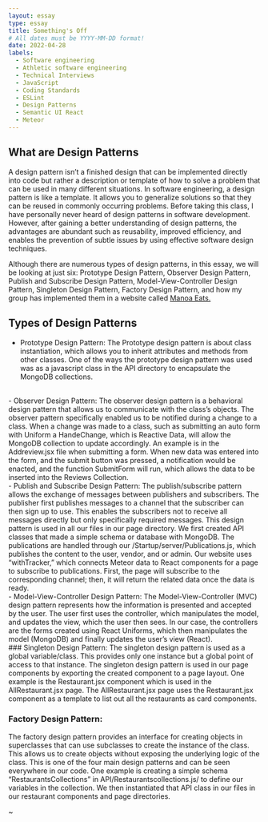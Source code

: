 ```yaml
---
layout: essay
type: essay
title: Something's Off
# All dates must be YYYY-MM-DD format!
date: 2022-04-28
labels:
  - Software engineering
  - Athletic software engineering
  - Technical Interviews
  - JavaScript
  - Coding Standards
  - ESLint
  - Design Patterns
  - Semantic UI React
  - Meteor
---
```


## What are Design Patterns
A design pattern isn’t a finished design that can be implemented directly into code but rather a description or template of how to solve a problem that can be used in many different situations. In software engineering, a design pattern is like a template. It allows you to generalize solutions so that they can be reused in commonly occurring problems. Before taking this class, I have personally never heard of design patterns in software development. However, after gaining a better understanding of design patterns, the advantages are abundant such as reusability, improved efficiency, and enables the prevention of subtle issues by using effective software design techniques. 

Although there are numerous types of design patterns, in this essay, we will be looking at just six: Prototype Design Pattern, Observer Design Pattern, Publish and Subscribe Design Pattern, Model-View-Controller Design Pattern, Singleton Design Pattern, Factory Design Pattern, and how my group has implemented them in a website called [Manoa Eats.](https://manoa-eats.xyz/#/) 

## Types of Design Patterns

- Prototype Design Pattern:
The Prototype design pattern is about class instantiation, which allows you to inherit attributes and methods from other classes. One of the ways the prototype design pattern was used was as a javascript class in the API directory to encapsulate the MongoDB collections.
<br>
- Observer Design Pattern: 
The observer design pattern is a behavioral design pattern that allows us to communicate with the class’s objects. The observer pattern specifically enabled us to be notified during a change to a class. When a change was made to a class, such as submitting an auto form with Uniform a HandeChange, which is Reactive Data, will allow the MongoDB collection to update accordingly. An example is in the Addreview.jsx file when submitting a form. When new data was entered into the form, and the submit button was pressed, a notification would be enacted, and the function SubmitForm will run, which allows the data to be inserted into the Reviews Collection. 
<br>
- Publish and Subscribe Design Pattern: 
The publish/subscribe pattern allows the exchange of messages between publishers and subscribers. The publisher first publishes messages to a channel that the subscriber can then sign up to use. This enables the subscribers not to receive all messages directly but only specifically required messages. This design pattern is used in all our files in our page directory. We first created API classes that made a simple schema or database with MongoDB. The publications are handled through our /Startup/server/Publications.js, which publishes the content to the user, vendor, and or admin. Our website uses “withTracker,” which connects Meteor data to React components for a page to subscribe to publications. First, the page will subscribe to the corresponding channel; then, it will return the related data once the data is ready. 
<br>
- Model-View-Controller Design Pattern: 
The Model-View-Controller (MVC) design pattern represents how the information is presented and accepted by the user. The user first uses the controller, which manipulates the model, and updates the view, which the user then sees. In our case, the controllers are the forms created using React Uniforms, which then manipulates the model (MongoDB) and finally updates the user’s view (React). 
<br>
### Singleton Design Pattern:
The singleton design pattern is used as a global variable/class. This provides only one instance but a global point of access to that instance. The singleton design pattern is used in our page components by exporting the created component to a page layout. One example is the Restaurant.jsx component which is used in the AllRestaurant.jsx page. The AllRestaurant.jsx page uses the Restaurant.jsx component as a template to list out all the restaurants as card components. 

### Factory Design Pattern: 

The factory design pattern provides an interface for creating objects in superclasses that can use subclasses to create the instance of the class. This allows us to create objects without exposing the underlying logic of the class. This is one of the four main design patterns and can be seen everywhere in our code. One example is creating a simple schema “RestaurantsCollections” in API/Restaurantscollections.js/ to define our variables in the collection. We then instantiated that API class in our files in our restaurant components and page directories. 


~

